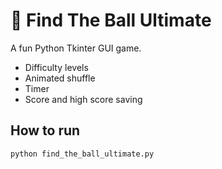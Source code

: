# 🎩 Find The Ball Ultimate

A fun Python Tkinter GUI game.

- Difficulty levels
- Animated shuffle
- Timer
- Score and high score saving

## How to run

```bash
python find_the_ball_ultimate.py
